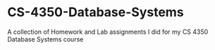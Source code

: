 # CS-4350-Database-Systems
A collection of Homework and Lab assignments I did for my CS 4350 Database Systems course
